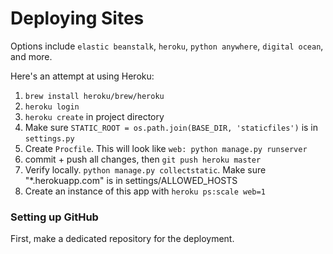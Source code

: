 # Deploying Sites

Options include `elastic beanstalk`, `heroku`, `python anywhere`,
`digital ocean`, and more.

Here's an attempt at using Heroku:
1. `brew install heroku/brew/heroku`
2. `heroku login`
3. `heroku create` in project directory
4. Make sure `STATIC_ROOT = os.path.join(BASE_DIR, 'staticfiles')` is in `settings.py`
5. Create `Procfile`. This will look like `web: python manage.py runserver`
6. commit + push all changes, then `git push heroku master`
7. Verify locally. `python manage.py collectstatic`. Make sure "*.herokuapp.com" is in settings/ALLOWED_HOSTS
8. Create an instance of this app with `heroku ps:scale web=1`

### Setting up GitHub
First, make a dedicated repository for the deployment.
